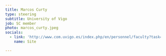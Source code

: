 ```yaml
---
title: Marcos Curty
type: steering
subtitle: University of Vigo
job: SC member
photo: marcos_curty.jpeg
socials:
  - link: 'http://www.com.uvigo.es/index.php/en/personnel/faculty?task=info&id=8'
    name: Site

---
```

